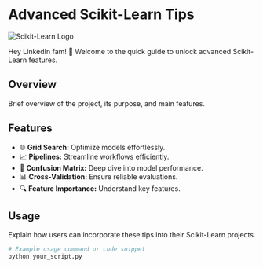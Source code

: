 # Advanced Scikit-Learn Tips

![Scikit-Learn Logo](https://en.m.wikipedia.org/wiki/File:Scikit_learn_logo_small.svg)

Hey LinkedIn fam! 🌟 Welcome to the quick guide to unlock advanced Scikit-Learn features.

## Overview

Brief overview of the project, its purpose, and main features.

## Features

- 🌐 **Grid Search:** Optimize models effortlessly.
- 📈 **Pipelines:** Streamline workflows efficiently.
- 🎯 **Confusion Matrix:** Deep dive into model performance.
- 📊 **Cross-Validation:** Ensure reliable evaluations.
- 🔍 **Feature Importance:** Understand key features.

## Usage

Explain how users can incorporate these tips into their Scikit-Learn projects.

```bash
# Example usage command or code snippet
python your_script.py
